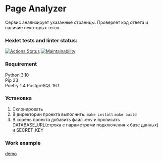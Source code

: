 # Page Analyzer
Сервис анализирует указанные страницы. Проверяет код ответа и наличие некоторых тегов.

### Hexlet tests and linter status:
[![Actions Status](https://github.com/OlegKhiretdinov/python-project-83/workflows/hexlet-check/badge.svg)](https://github.com/OlegKhiretdinov/python-project-83/actions)
[![Maintainability](https://api.codeclimate.com/v1/badges/213958da23a1aef881ae/maintainability)](https://codeclimate.com/github/OlegKhiretdinov/python-project-83/maintainability)

### Requirement

Python 3.10  
Pip 23  
Poetry 1.4
PostgreSQL 16.1

### Установка
1. Склонировать
2. В директории проекта выполнить:
   `make install`
   `make build`
3. В корень проекта добавить файл .env и прописать DATABASE_URL(строка с параметрами подключения к базе данных) и SECRET_KEY

### Work example
[demo](https://page-analyzer-clm3.onrender.com)